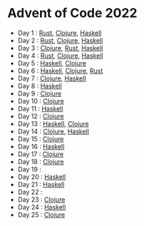 # Advent of Code 2022

  - Day 1  : [Rust][day1:rust], [Clojure][day1:clojure], [Haskell][day1:haskell]
  - Day 2  : [Rust][day2:rust], [Clojure][day2:clojure], [Haskell][day2:haskell]
  - Day 3  : [Clojure][day3:clojure], [Rust][day3:rust], [Haskell][day3:haskell]
  - Day 4  : [Rust][day4:rust], [Clojure][day4:clojure], [Haskell][day4:haskell]
  - Day 5  : [Haskell][day5:haskell], [Clojure][day5:clojure]
  - Day 6  : [Haskell][day6:haskell], [Clojure][day6:clojure], [Rust][day6:rust]
  - Day 7  : [Clojure][day7:clojure], [Haskell][day7:haskell]
  - Day 8  : [Haskell][day8:haskell]
  - Day 9  : [Clojure][day9:clojure]
  - Day 10 : [Clojure][day10:clojure]
  - Day 11 : [Haskell][day11:haskell]
  - Day 12 : [Clojure][day12:clojure]
  - Day 13 : [Haskell][day13:haskell], [Clojure][day13:clojure]
  - Day 14 : [Clojure][day14:clojure], [Haskell][day14:haskell]
  - Day 15 : [Clojure][day15:clojure]
  - Day 16 : [Haskell][day16:haskell]
  - Day 17 : [Clojure][day17:clojure]
  - Day 18 : [Clojure][day18:clojure]
  - Day 19 :
  - Day 20 : [Haskell][day20:haskell]
  - Day 21 : [Haskell][day21:haskell]
  - Day 22 :
  - Day 23 : [Clojure][day23:clojure]
  - Day 24 : [Haskell][day24:haskell]
  - Day 25 : [Clojure][day25:clojure]

[day1:rust]: ./rust-solutions/src/day1.rs
[day1:clojure]: ./clojure-solutions/src/clojure_solutions/day1.clj
[day1:haskell]: ./haskell-solutions/src/Day1.hs
[day2:rust]: ./rust-solutions/src/day2.rs
[day2:clojure]: ./clojure-solutions/src/clojure_solutions/day2.clj
[day2:haskell]: ./haskell-solutions/src/Day2.hs
[day3:clojure]: ./clojure-solutions/src/clojure_solutions/day3.clj
[day3:rust]: ./rust-solutions/src/day3.rs
[day3:haskell]: ./haskell-solutions/src/Day3.hs
[day4:rust]: ./rust-solutions/src/day4.rs
[day4:clojure]: ./clojure-solutions/src/clojure_solutions/day4.clj
[day4:haskell]: ./haskell-solutions/src/Day4.hs
[day5:haskell]: ./haskell-solutions/src/Day5.hs
[day5:clojure]: ./clojure-solutions/src/clojure_solutions/day5.clj
[day6:haskell]: ./haskell-solutions/src/Day6.hs
[day6:clojure]: ./clojure-solutions/src/clojure_solutions/day6.clj
[day6:rust]: ./rust-solutions/src/day6.rs
[day7:clojure]: ./clojure-solutions/src/clojure_solutions/day7.clj
[day7:haskell]: ./haskell-solutions/src/Day7.hs
[day8:haskell]: ./haskell-solutions/src/Day8.hs
[day9:clojure]: ./clojure-solutions/src/clojure_solutions/day9.clj
[day10:clojure]: ./clojure-solutions/src/clojure_solutions/day10.clj
[day11:haskell]: ./haskell-solutions/src/Day11.hs
[day12:clojure]: ./clojure-solutions/src/clojure_solutions/day12.clj
[day13:haskell]: ./haskell-solutions/src/Day13.hs
[day13:clojure]: ./clojure-solutions/src/clojure_solutions/day13.clj
[day14:clojure]: ./clojure-solutions/src/clojure_solutions/day14.clj
[day14:haskell]: ./haskell-solutions/src/Day14.hs
[day15:clojure]: ./clojure-solutions/src/clojure_solutions/day15.clj
[day16:haskell]: ./haskell-solutions/src/Day16.hs
[day17:clojure]: ./clojure-solutions/src/clojure_solutions/day17.clj
[day18:clojure]: ./clojure-solutions/src/clojure_solutions/day18.clj
[day20:haskell]: ./haskell-solutions/src/Day20.hs
[day21:haskell]: ./haskell-solutions/src/Day21.hs
[day23:clojure]: ./clojure-solutions/src/clojure_solutions/day23.clj
[day24:haskell]: ./haskell-solutions/src/Day24.hs
[day25:clojure]: ./clojure-solutions/src/clojure_solutions/day25.clj
